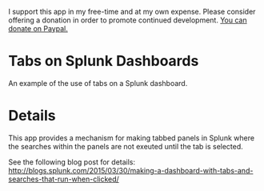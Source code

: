 I support this app in my free-time and at my own expense. Please consider offering a donation in order to promote continued development. [You can donate on Paypal.](https://www.paypal.com/donate?business=MQSKTS3W7LUTY&item_name=Support+continued+development+of+Splunk+apps&currency_code=USD)

# Tabs on Splunk Dashboards
An example of the use of tabs on a Splunk dashboard.

# Details
This app provides a mechanism for making tabbed panels in Splunk where the searches within the panels are not exeuted until the tab is selected.

See the following blog post for details: http://blogs.splunk.com/2015/03/30/making-a-dashboard-with-tabs-and-searches-that-run-when-clicked/
